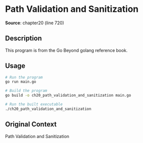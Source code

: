 # Path Validation and Sanitization

**Source**: chapter20 (line 720)

## Description

This program is from the Go Beyond golang reference book.

## Usage

```bash
# Run the program
go run main.go

# Build the program
go build -o ch20_path_validation_and_sanitization main.go

# Run the built executable
./ch20_path_validation_and_sanitization
```

## Original Context

Path Validation and Sanitization
